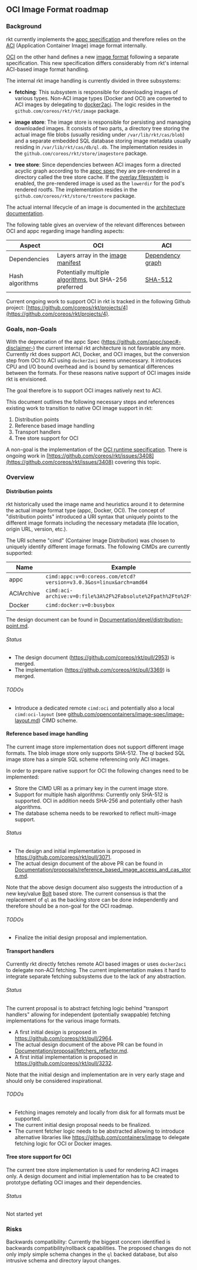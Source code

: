 ## OCI Image Format roadmap

### Background

rkt currently implements the [appc specification][app-container] and therefore relies on the [ACI][aci] (Application Container Image) image format internally.

[OCI][opencontainers] on the other hand defines a new [image format][oci] following a separate specification.
This new specification differs considerably from rkt's internal ACI-based image format handling.

The internal rkt image handling is currently divided in three subsystems:
- **fetching**: This subsystem is responsible for downloading images of various types.
Non-ACI image types (Docker and OCI) are converted to ACI images by delegating to [docker2aci][docker2aci]. The logic resides in the `github.com/coreos/rkt/rkt/image` package.

- **image store**: The image store is responsible for persisting and managing downloaded images.
It consists of two parts, a directory tree storing the actual image file blobs (usually residing under `/var/lib/rkt/cas/blob`) and a separate embedded SQL database storing image metadata usually residing in `/var/lib/rkt/cas/db/ql.db`. The implementation resides in the `github.com/coreos/rkt/store/imagestore` package.

- **tree store**: Since dependencies between ACI images form a directed acyclic graph according to the [appc spec][ace-fs] they are pre-rendered in a directory called the tree store cache.
If the [overlay filesystem](https://www.kernel.org/doc/Documentation/filesystems/overlayfs.txt) is enabled, the pre-rendered image is used as the `lowerdir` for the pod's rendered rootfs. The implementation resides in the `github.com/coreos/rkt/store/treestore` package.

The actual internal lifecycle of an image is documented in the [architecture documentation][image-lifecycle].

The following table gives an overview of the relevant differences between OCI and appc regarding image handling aspects:

 Aspect | OCI | ACI
--------|-----|------------------
Dependencies | Layers array in the [image manifest][oci-manifest] | [Dependency graph][ace-fs]
Hash algorithms | Potentially multiple [algorithms][oci-algorithms], but SHA-256 preferred | [SHA-512][appc-image-id-type]

Current ongoing work to support OCI in rkt is tracked in the following Github project: [https://github.com/coreos/rkt/projects/4](https://github.com/coreos/rkt/projects/4).

### Goals, non-Goals

With the deprecation of the appc Spec (https://github.com/appc/spec#-disclaimer-) the current internal rkt architecture is not favorable any more.
Currently rkt does support ACI, Docker, and OCI images, but the conversion step from OCI to ACI using `docker2aci` seems unnecessary.
It introduces CPU and I/O bound overhead and is bound by semantical differences between the formats. For these reasons native support of OCI images inside rkt is envisioned.

The goal therefore is to support OCI images natively next to ACI.

This document outlines the following necessary steps and references existing work to transition to native OCI image support in rkt:

1. Distribution points
2. Reference based image handling
3. Transport handlers
4. Tree store support for OCI

A non-goal is the implementation of the [OCI runtime specification][oci-runtime]. There is ongoing work in [https://github.com/coreos/rkt/issues/3408](https://github.com/coreos/rkt/issues/3408) covering this topic.

### Overview

#### Distribution points

rkt historically used the image name and heuristics around it to determine the actual image format type (appc, Docker, OCI).
The concept of "distribution points" introduced a URI syntax that uniquely points to the different image formats including the necessary metadata (file location, origin URL, version, etc.).

The URI scheme "cimd" (Container Image Distribution) was chosen to uniquely identify different image formats. The following CIMDs are currently supported:

Name | Example
-----|--------
appc | `cimd:appc:v=0:coreos.com/etcd?version=v3.0.3&os=linux&arch=amd64`
ACIArchive | `cimd:aci-archive:v=0:file%3A%2F%2Fabsolute%2Fpath%2Fto%2Ffile`
Docker | `cimd:docker:v=0:busybox`

The design document can be found in [Documentation/devel/distribution-point.md][distribution-point].

###### Status

- The design document (https://github.com/coreos/rkt/pull/2953) is merged.
- The implementation (https://github.com/coreos/rkt/pull/3369) is merged.

###### TODOs

- Introduce a dedicated remote `cimd:oci` and potentially also a local `cimd:oci-layout` (see [github.com/opencontainers/image-spec/image-layout.md][oci-image-layout]) CIMD scheme.

#### Reference based image handling

The current image store implementation does not support different image formats. The blob image store only supports SHA-512.
The ql backed SQL image store has a simple SQL scheme referencing only ACI images.

In order to prepare native support for OCI the following changes need to be implemented:

- Store the CIMD URI as a primary key in the current image store.
- Support for multiple hash algorithms: Currently only SHA-512 is supported. OCI in addition needs SHA-256 and potentially other hash algorithms.
- The database schema needs to be reworked to reflect multi-image support.

###### Status

- The design and initial implementation is proposed in https://github.com/coreos/rkt/pull/3071.
- The actual design document of the above PR can be found in [Documentation/proposals/reference_based_image_access_and_cas_store.md](https://github.com/coreos/rkt/blob/23313af1c3dac2fb24fe41f9a7c5eaca573e45dd/Documentation/proposals/reference_based_image_access_and_cas_store.md).

Note that the above design document also suggests the introduction of a new key/value [Bolt](https://github.com/boltdb/bolt) based store. The current consensus is that the replacement of `ql` as the backing store can be done independently and therefore should be a non-goal for the OCI roadmap.

###### TODOs

- Finalize the initial design proposal and implementation.

#### Transport handlers

Currently rkt directly fetches remote ACI based images or uses `docker2aci` to delegate non-ACI fetching.
The current implementation makes it hard to integrate separate fetching subsystems due to the lack of any abstraction.

###### Status

The current proposal is to abstract fetching logic behind "transport handlers" allowing for independent (potentially swappable) fetching implementations for the various image formats.

- A first initial design is proposed in https://github.com/coreos/rkt/pull/2964.
- The actual design document of the above PR can be found in [Documentation/proposal/fetchers_refactor.md](https://github.com/sgotti/rkt/blob/239fdff081f9fd47dd08834a5660a1375ea4771d/Documentation/proposal/fetchers_refactor.md).
- A first initial implementation is proposed in https://github.com/coreos/rkt/pull/3232.

Note that the initial design and implementation are in very early stage and should only be considered inspirational. 

###### TODOs

- Fetching images remotely and locally from disk for all formats must be supported.
- The current initial design proposal needs to be finalized.
- The current fetcher logic needs to be abstracted allowing to introduce alternative libraries like https://github.com/containers/image to delegate fetching logic for OCI or Docker images.

#### Tree store support for OCI

The current tree store implementation is used for rendering ACI images only. A design document and initial implementation has to be created to prototype deflating OCI images and their dependencies.

###### Status

Not started yet

### Risks

Backwards compatibility: Currently the biggest concern identified is backwards compatibility/rollback capabilities. The proposed changes do not only imply simple schema changes in the `ql` backed database, but also intrusive schema and directory layout changes.

[opencontainers]: https://www.opencontainers.org/
[docker2aci]: https://github.com/appc/docker2aci
[oci-runtime]: https://github.com/opencontainers/runtime-spec

[aci]: https://github.com/appc/spec/blob/v0.8.9/spec/aci.md#app-container-image
[ace-fs]: https://github.com/appc/spec/blob/v0.8.9/spec/ace.md#filesystem-setup
[appc-image-id-type]: https://github.com/appc/spec/blob/v0.8.9/spec/types.md#image-id-type

[oci]: https://github.com/opencontainers/image-spec
[oci-manifest]: https://github.com/opencontainers/image-spec/blob/v1.0.0-rc2/manifest.md#image-manifest
[oci-algorithms]: https://github.com/opencontainers/image-spec/blob/v1.0.0-rc2/descriptor.md#algorithms
[oci-image-layout]: https://github.com/opencontainers/image-spec/blob/v1.0.0-rc2/image-layout.md

[app-container]: https://github.com/coreos/rkt/blob/v1.23.0/Documentation/app-container.md
[image-lifecycle]: https://github.com/coreos/rkt/blob/v1.23.0/Documentation/devel/architecture.md#image-lifecycle
[distribution-point]: https://github.com/coreos/rkt/blob/v1.23.0/Documentation/devel/distribution-point.md
